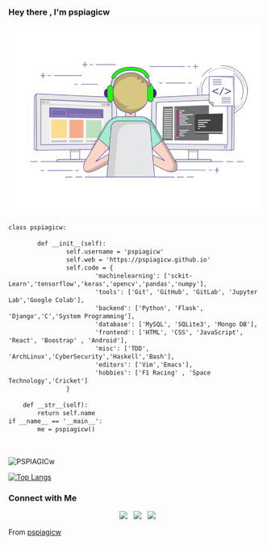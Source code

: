 ### Hey there , I'm pspiagicw

<img alt="GIF" src="https://raw.githubusercontent.com/pspiagicw/pspiagicw/master/gif3.gif" width="500"/>

```
class pspiagicw:

        def __init__(self):
                self.username = 'pspiagicw'
                self.web = 'https://pspiagicw.github.io'
                self.code = {
                        'machinelearning': ['sckit-Learn','tensorflow','keras','opencv','pandas','numpy'],
                        'tools': ['Git', 'GitHub', 'GitLab', 'Jupyter Lab','Google Colab'],
                        'backend': ['Python', 'Flask', 'Django','C','System Programming'],
                        'database': ['MySQL', 'SQLite3', 'Mongo DB'],
                        'frontend': ['HTML', 'CSS', 'JavaScript', 'React', 'Boostrap' , 'Android'],
                        'misc': ['TDD', 'ArchLinux','CyberSecurity','Haskell','Bash'],
                        'editors': ['Vim','Emacs'],
                        'hobbies': ['F1 Racing' , 'Space Technology','Cricket']
                }

    def __str__(self):
        return self.name
if __name__ == '__main__':
        me = pspiagicw()
	
	
```


<img align="center" src="https://github-readme-stats.vercel.app/api?username=pspiagicw&include_all_commits=true&count_private=true&show_icons=true&line_height=20&title_color=7A7ADB&icon_color=2234AE&text_color=D3D3D3&bg_color=0,000000,130F40" alt="PSPIAGICw">

</br>

[![Top Langs](https://github-readme-stats.vercel.app/api/top-langs/?username=pspiagicw&layout=compact&text_color=daf7dc&bg_color=151515)](https://github.com/pspiagicw/github-readme-stats)

<h3>Connect with Me </h3>

<p align="center">
&nbsp; <a href="https://www.instagram.com/pspiagicw" target="_blank" rel="noopener noreferrer"><img src="https://img.icons8.com/plasticine/100/000000/instagram-new.png" width="50" /></a>  
&nbsp; <a href="https://www.linkedin.com/in/pspiagicw" target="_blank" rel="noopener noreferrer"><img src="https://img.icons8.com/plasticine/100/000000/linkedin.png" width="50" /></a>
&nbsp; <a href="mailto:pspiagicw@gmail.com" target="_blank" rel="noopener noreferrer"><img src="https://img.icons8.com/plasticine/100/000000/gmail.png"  width="50" /></a>
</p>

From [pspiagicw](https://github.com/pspiagicw)
